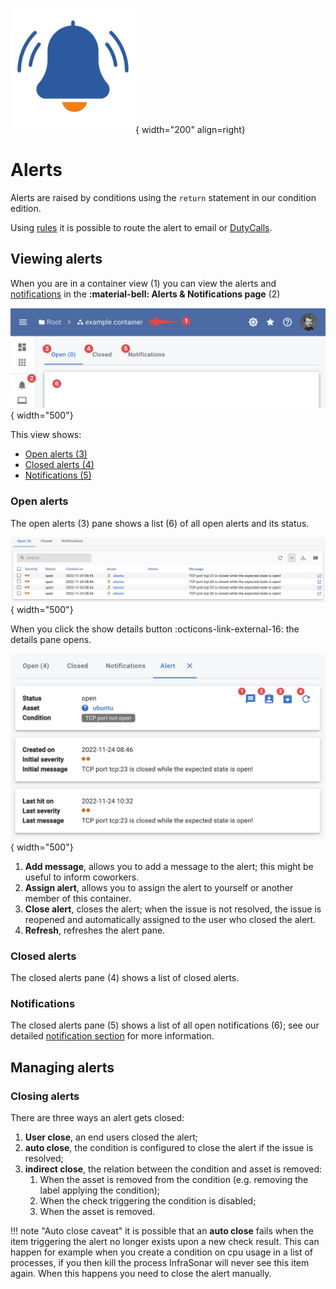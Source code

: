 ![Alerts](../../images/application_alert.png){ width="200" align=right}

# Alerts

Alerts are raised by conditions using the `return` statement in our condition edition.

Using [rules](rules.md) it is possible to route the alert to email or [DutyCalls](https://dutycalls.me).

## Viewing alerts

When you are in a container view (1) you can view the alerts and [notifications](notifications.md) in the **:material-bell: Alerts & Notifications page** (2)<br>

![Alerts and notfications](../../images/application_alerts.png){ width="500"}

This view shows:

* [Open alerts (3)](alerts.md#open-alerts) 
* [Closed alerts (4)](#closed-alerts)
* [Notifications (5)](#notifications)

### Open alerts

The open alerts (3) pane shows a list (6) of all open alerts and its status.

![Alerts open](../../images/application_alerts_open.png){ width="500"}

When you click the show details button :octicons-link-external-16: the details pane opens.

![Alerts details](../../images/application_alerts_details.png){ width="500"}

1. **Add message**, allows you to add a message to the alert; this might be useful to inform coworkers.
2. **Assign alert**, allows you to assign the alert to yourself or another member of this container.
3. **Close alert**, closes the alert; when the issue is not resolved, the issue is reopened and automatically assigned to the user who closed the alert.
4. **Refresh**, refreshes the alert pane.

### Closed alerts

The closed alerts pane (4) shows a list of closed alerts.

### Notifications

The closed alerts pane (5) shows a list of all open notifications (6); see our detailed [notification section](notifications.md) for more information.

## Managing alerts

### Closing alerts

There are three ways an alert gets closed:

1. **User close**, an end users closed the alert;
2. **auto close**, the condition is configured to close the alert if the issue is resolved;
3. **indirect close**, the relation between the condition and asset is removed:
    1. When the asset is removed from the condition (e.g. removing the label applying the condition);
    2. When the check triggering the condition is disabled;
    3. When the asset is removed.

!!! note "Auto close caveat"
    it is possible that an **auto close** fails when the item triggering the alert no longer exists upon a new check result.
    This can happen for example when you create a condition on cpu usage in a list of processes, if you then kill the process InfraSonar will never see this item again. When this happens you need to close the alert manually.